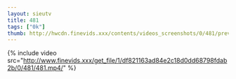 ```yaml
--- 
layout: sieutv
title: 481
tags: ["0k"]
thumb: http://hwcdn.finevids.xxx/contents/videos_screenshots/0/481/preview.mp4.jpg
---
```

{% include video src="http://www.finevids.xxx/get_file/1/df821163ad84e2c18d0dd68798fdab2b/0/481/481.mp4/" %} 
